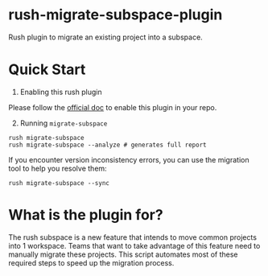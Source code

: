 # rush-migrate-subspace-plugin

Rush plugin to migrate an existing project into a subspace.

# Quick Start

1. Enabling this rush plugin

Please follow the [official doc](https://rushjs.io/pages/maintainer/using_rush_plugins/) to enable this plugin in your repo.

2. Running `migrate-subspace`

```
rush migrate-subspace
rush migrate-subspace --analyze # generates full report
```

If you encounter version inconsistency errors, you can use the migration tool to help you resolve them:

```
rush migrate-subspace --sync
```

# What is the plugin for?

The rush subspace is a new feature that intends to move common projects into 1 workspace. Teams that want to take advantage of this feature need to manually migrate these projects. This script automates most of these required steps to speed up the migration process.
